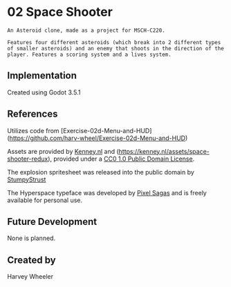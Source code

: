 # 02 Space Shooter

	An Asteroid clone, made as a project for MSCH-C220.

	Features four different asteroids (which break into 2 different types of smaller asteroids) and an enemy that shoots in the direction of the player. Features a scoring system and a lives system.

## Implementation
Created using Godot 3.5.1

## References
Utilizes code from [Exercise-02d-Menu-and-HUD] (https://github.com/harv-wheel/Exercise-02d-Menu-and-HUD)

Assets are provided by [Kenney.nl](https://kenney.nl/assets/space-shooter-extension) and (https://kenney.nl/assets/space-shooter-redux), provided under a [CC0 1.0 Public Domain License](https://creativecommons.org/publicdomain/zero/1.0/).

The explosion spritesheet was released into the public domain by [StumpyStrust](https://opengameart.org/content/explosion-sheet)

The Hyperspace typeface was developed by [Pixel Sagas](https://www.dafont.com/hyperspace.font) and is freely available for personal use.

## Future Development
None is planned.

## Created by
Harvey Wheeler